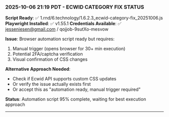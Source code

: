 ### **2025-10-06 21:19 PDT - ECWID CATEGORY FIX STATUS**

**Script Ready**: ✅ 1.rnd/6.technology/1.6.2.3_ecwid-category-fix_20251006.js
**Playwright Installed**: ✅ v1.55.1
**Credentials Available**: ✅ <jesseniesen@gmail.com> / qojjob-9sutXo-mesvow

**Issue**: Browser automation script ready but requires:

1. Manual trigger (opens browser for 30+ min execution)
2. Potential 2FA/captcha verification
3. Visual confirmation of CSS changes

**Alternative Approach Needed**:

- Check if Ecwid API supports custom CSS updates
- Or verify the issue actually exists first
- Or accept this as "automation ready, manual trigger required"

**Status**: Automation script 95% complete, waiting for best execution approach

---
